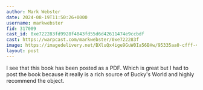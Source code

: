 ```yaml
---
author: Mark Webster
date: 2024-08-19T11:50:26+0000
username: markwebster
fid: 317009
cast_id: 0xe722283fd9928f4843fd55d6d42611474e9ccbdf
cast: https://warpcast.com/markwebster/0xe722283f
image: https://imagedelivery.net/BXluQx4ige9GuW0Ia56BHw/95335aa0-cfff-4a88-8fe5-4215bed30700/original
layout: post
---
```

I see that this book has been posted as a PDF. Which is great but I had to post the book because it really is a rich source of Bucky's World and highly recommend the object.  

<img src='https://imagedelivery.net/BXluQx4ige9GuW0Ia56BHw/95335aa0-cfff-4a88-8fe5-4215bed30700/original' alt='' referrerpolicy='no-referrer'/>